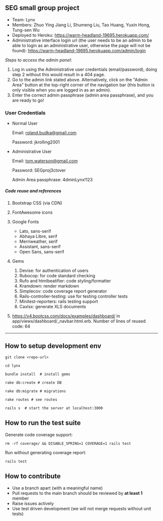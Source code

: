 ## SEG small group project 

* Team: Lynx 
* Members: Zhuo Ying Jiang Li, Shumeng Liu, Tao Huang, Yuxin Hong, Tung-sen Wu
* Deployed to Heroku: https://warm-headland-19695.herokuapp.com/
* Administrative interface login url (the user needs to be an admin to be able to login as an administrative user, otherwise the page will not be found): https://warm-headland-19695.herokuapp.com/admin/login 

*Steps to access the admin panel*: 

1. Log in using the Administrative user credentials (email/password), doing step 2 without this would result in a 404 page. 
2. Go to the admin link stated above. Alternatively, click on the "Admin Area" button at the top-right corner of the navigation bar (this button is only visible when you are logged in as an admin).
3. Enter the correct admin passphrase (admin area passphrase), and you are ready to go! 

### User Credentials 

* Normal User

    Email: roland.budka@gmail.com 

    Password: jkrolling2001 

* Administrative User 

    Email: tom.waterson@gmail.com 

    Password: SEGproj3ctover 

    Admin Area passphrase: 4dminLynx!123 

##### Code reuse and references 

1. Bootstrap CSS (via CDN) 
2. FontAwesome icons 
3. Google Fonts 
    * Lato, sans-serif 
    * Abhaya Libre, serif 
    * Merriweather, serif 
    * Assistant, sans-serif 
    * Open Sans, sans-serif 

4. Gems 
    1. Devise: for authentication of users  
    2. Rubocop: for code standard checking 
    3. Rufo and htmlbeatifier: code styling/formatter 
    4. Kramdown: render markdown  
    5. Simplecov: code coverage report generator  
    6. Rails-controller-testing: use for testing controller tests 
    7. Minitest-reporters: rails testing support  
    8. Caxlsx: generate XLS documents 

5. https://v4.bootcss.com/docs/examples/dashboard/ in app/views/dashboard/_navbar.html.erb. Number of lines of reused code: 64 

---

## How to setup development env

```
git clone <repo-url>

cd lynx

bundle install  # install gems

rake db:create # create DB

rake db:migrate # migrations

rake routes # see routes

rails s  # start the server at localhost:3000
```

## How to run the test suite

Generate code coverage support: 
```
rm -rf coverage/ && DISABLE_SPRING=1 COVERAGE=1 rails test
```

Run without generating coverage report:
```
rails test
```

## How to contribute

- Use a branch apart (with a meaningful name)
- Pull requests to the main branch should be reviewed by **at least 1** member
- Raise issues actively
- Use test driven development (we will not merge requests without unit tests)
